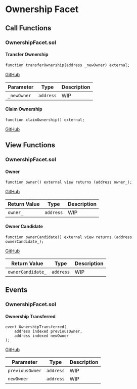 # Ownership Facet

## Call Functions

### OwnershipFacet.sol

#### Transfer Ownership

```solidity
function transferOwnership(address _newOwner) external;
```
[GitHub](https://github.com/BeanstalkFarms/Beanstalk/blob/f0e29aae99ddca90085d8dfdc990cff88451d357/protocol/contracts/farm/facets/OwnershipFacet.sol#L15)

| Parameter   | Type      | Description |
|-------------|-----------|-------------|
| `_newOwner` | `address` | WIP         |

#### Claim Ownership

```solidity
function claimOwnership() external;
```
[GitHub](https://github.com/BeanstalkFarms/Beanstalk/blob/f0e29aae99ddca90085d8dfdc990cff88451d357/protocol/contracts/farm/facets/OwnershipFacet.sol#L20)

## View Functions

### OwnershipFacet.sol

#### Owner

```solidity
function owner() external view returns (address owner_);
```
[GitHub](https://github.com/BeanstalkFarms/Beanstalk/blob/f0e29aae99ddca90085d8dfdc990cff88451d357/protocol/contracts/farm/facets/OwnershipFacet.sol#L26)

| Return Value | Type      | Description |
|--------------|-----------|-------------|
| `owner_`     | `address` | WIP         |

#### Owner Candidate

```solidity
function ownerCandidate() external view returns (address ownerCandidate_);
```
[GitHub](https://github.com/BeanstalkFarms/Beanstalk/blob/f0e29aae99ddca90085d8dfdc990cff88451d357/protocol/contracts/farm/facets/OwnershipFacet.sol#L30)

| Return Value      | Type      | Description |
|-------------------|-----------|-------------|
| `ownerCandidate_` | `address` | WIP         |

## Events

### OwnershipFacet.sol

#### Ownership Transferred

```solidity
event OwnershipTransferred(
    address indexed previousOwner, 
    address indexed newOwner
);
```
[GitHub](https://github.com/BeanstalkFarms/Beanstalk/blob/f0e29aae99ddca90085d8dfdc990cff88451d357/protocol/contracts/farm/facets/OwnershipFacet.sol#L13)

| Parameter       | Type      | Description |
|-----------------|-----------|-------------|
| `previousOwner` | `address` | WIP         |
| `newOwner`      | `address` | WIP         |
